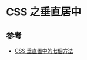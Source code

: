 # CSS 之垂直居中























## 参考
* [CSS 垂直置中的七個方法](http://www.oxxostudio.tw/articles/201502/css-vertical-align-7methods.html)

